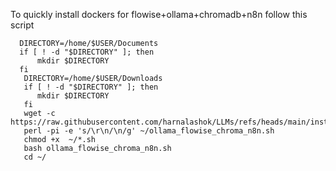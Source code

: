 To quickly install dockers for flowise+ollama+chromadb+n8n follow this script

```
  DIRECTORY=/home/$USER/Documents
  if [ ! -d "$DIRECTORY" ]; then
      mkdir $DIRECTORY
  fi
   DIRECTORY=/home/$USER/Downloads
   if [ ! -d "$DIRECTORY" ]; then
      mkdir $DIRECTORY
   fi
   wget -c https://raw.githubusercontent.com/harnalashok/LLMs/refs/heads/main/install_ai_tools/quick_flowise_ollama/ollama_flowise_chroma_n8n.sh
   perl -pi -e 's/\r\n/\n/g' ~/ollama_flowise_chroma_n8n.sh
   chmod +x  ~/*.sh   
   bash ollama_flowise_chroma_n8n.sh
   cd ~/   
```
